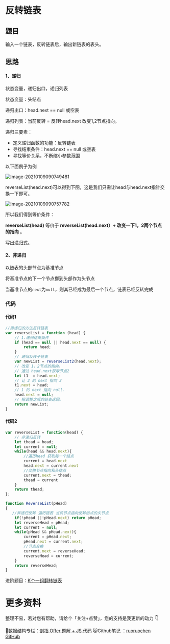 # 反转链表

## 题目

输入一个链表，反转链表后，输出新链表的表头。

## 思路

#### 1、递归

状态变量，递归出口，递归列表

状态变量：头结点

递归出口：head.next == null 或空表

递归列表：当前反转 =  反转head.next 改变1,2节点指向。



递归三要素：

- 定义递归函数的功能：反转链表
- 寻找结束条件：head.next == null 或空表
- 寻找等价关系，不断缩小参数范围

以下面例子为例

![image-20210109090749481](http://ruoruochen-img-bed.oss-cn-beijing.aliyuncs.com/img/image-20210109090749481.png)

reverseList(head.next)可以得到下图，这是我们只需让head与head.next指针交换一下即可。

![image-20210109090757782](http://ruoruochen-img-bed.oss-cn-beijing.aliyuncs.com/img/image-20210109090757782.png)

所以我们得到等价条件：

**reverseList(head)** 等价于 **reverseList(head.next）+ 改变一下1，2两个节点的指向** 。

写出递归式。

#### 2、非递归

以链表的头部节点为基准节点

将基准节点的下一个节点挪到头部作为头节点

当基准节点的`next`为`null`，则其已经成为最后一个节点，链表已经反转完成

### 代码

#### 代码1

```js
//用递归的方法反转链表
var reverseList = function (head) {
    // 1.递归结束条件
    if (head == null || head.next == null) {
        return head;
    }
    // 递归反转子链表
    var newList = reverseList2(head.next);
    // 改变 1，2节点的指向。
    // 通过 head.next获取节点2
    let t1  = head.next;
    // 让 2 的 next 指向 2
    t1.next = head;
    // 1 的 next 指向 null.
    head.next = null;
    // 把调整之后的链表返回。
    return newList;
}
```

#### 代码2

```js
var reverseList = function(head) {
    // 非递归反转
    let thead = head;
    let current = null;
    while(head && head.next){
        //遍历head 获取每一个结点
        current = head.next
        head.next = current.next
        //交换节点指向和头结点
        current.next = thead;
        thead = current
    }
    return thead;
};
```

```js
function ReverseList(pHead)
{
   //非递归反转 遍历链表 当前节点指向反转结点的头节点
    if(!pHead ||!pHead.next) return pHead;
    let reverseHead = pHead;
    let current = null;
    while(pHead && pHead.next){
        current = pHead.next;
        pHead.next = current.next;
        //节点交换
        current.next = reverseHead;
        reverseHead = current;
    }
    return reverseHead;
}
```

进阶题目：[K个一组翻转链表](https://leetcode-cn.com/problems/reverse-nodes-in-k-group/)

# 更多资料

整理不易，若对您有帮助，请给个「关注+点赞」，您的支持是我更新的动力 👇

📖数据结构专栏：[剑指 Offer 题解 + JS 代码](https://blog.csdn.net/weixin_43786756/category_10716516.html) 
🐱Github笔记 ：[ruoruochen GitHub](https://github.com/ruoruochen/front-end-note)
